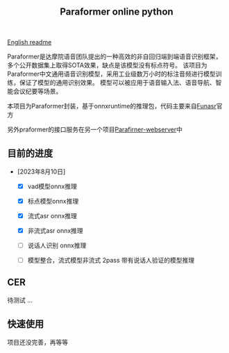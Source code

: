 <br/>
<h2 align="center">Paraformer online python</h2>
<br/>

[English readme](README-EN.md)

Paraformer是达摩院语音团队提出的一种高效的非自回归端到端语音识别框架，多个公开数据集上取得SOTA效果，缺点是该模型没有标点符号。
该项目为Paraformer中文通用语音识别模型，采用工业级数万小时的标注音频进行模型训练，保证了模型的通用识别效果。
模型可以被应用于语音输入法、语音导航、智能会议纪要等场景。


本项目为Paraformer封装，基于onnxruntime的推理包，代码主要来自[Funasr](https://github.com/alibaba-damo-academy/FunASR)官方

另外praformer的接口服务在另一个项目[Parafirner-webserver](https://github.com/lovemefan/Paraformer-webserver)中

## 目前的进度
* [2023年8月10日] 
  * [x] vad模型onnx推理
  * [x] 标点模型onnx推理
  * [x] 流式asr onnx推理
  * [x] 非流式asr onnx推理
  * [ ] 说话人识别 onnx推理
  * [ ] 模型整合，流式模型非流式 2pass 带有说话人验证的模型推理


## CER
待测试 ...

## 快速使用

项目还没完善，再等等